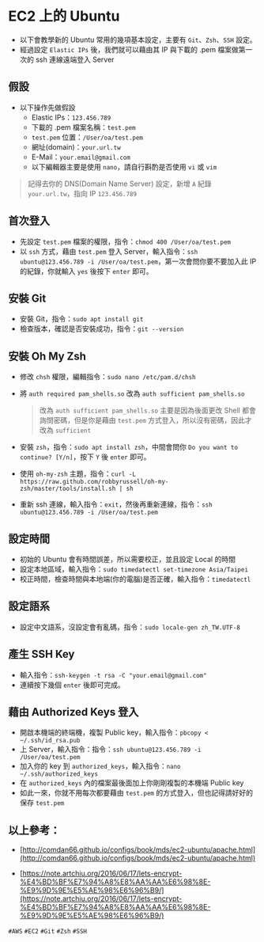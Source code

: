 # EC2 上的 Ubuntu

* 以下會教學新的 Ubuntu 常用的幾項基本設定，主要有 `Git`、`Zsh`、`SSH` 設定。
* 經過設定 `Elastic IPs` 後，我們就可以藉由其 IP 與下載的 .pem 檔案做第一次的 ssh 連線遠端登入 Server

## 假設
* 以下操作先做假設
	* Elastic IPs：`123.456.789`
	* 下載的 .pem 檔案名稱：`test.pem`
	* `test.pem` 位置：`/User/oa/test.pem`
	* 網址(domain)：`your.url.tw`
	* E-Mail：`your.email@gmail.com`
	* 以下編輯器主要是使用 `nano`，請自行斟酌是否使用 `vi` 或 `vim`

> 記得去你的 DNS(Domain Name Server) 設定，新增 `A` 紀錄 `your.url.tw`，指向 IP `123.456.789`

## 首次登入

* 先設定 `test.pem` 檔案的權限，指令：`chmod 400 /User/oa/test.pem`
* 以 `ssh` 方式，藉由 `test.pem` 登入 Server，輸入指令：`ssh ubuntu@123.456.789 -i /User/oa/test.pem`，第一次會問你要不要加入此 IP 的紀錄，你就輸入 `yes` 後按下 `enter` 即可。

## 安裝 Git

* 安裝 Git，指令：`sudo apt install git`
* 檢查版本，確認是否安裝成功，指令：`git --version`

## 安裝 Oh My Zsh

* 修改 `chsh` 權限，編輯指令：`sudo nano /etc/pam.d/chsh`

* 將 `auth required pam_shells.so` 改為  `auth sufficient pam_shells.so`

	> 改為 `auth sufficient pam_shells.so` 主要是因為後面更改 Shell 都會詢問密碼，但是你是藉由 `test.pem` 方式登入，所以沒有密碼，因此才改為 `sufficient`

* 安裝 `zsh`，指令：`sudo apt install zsh`，中間會問你 `Do you want to continue? [Y/n]`，按下 `Y` 後 `enter` 即可。

* 使用 `oh-my-zsh` 主題，指令：`curl -L https://raw.github.com/robbyrussell/oh-my-zsh/master/tools/install.sh | sh`

* 重新 ssh 連線，輸入指令：`exit`，然後再重新連線，指令：`ssh ubuntu@123.456.789 -i /User/oa/test.pem`

## 設定時間

* 初始的 Ubuntu 會有時間誤差，所以需要校正，並且設定 Local 的時間
* 設定本地區域，輸入指令：`sudo timedatectl set-timezone Asia/Taipei`
* 校正時間，檢查時間與本地端(你的電腦)是否正確，輸入指令：`timedatectl`

## 設定語系
* 設定中文語系，沒設定會有亂碼，指令：`sudo locale-gen zh_TW.UTF-8`

## 產生 SSH Key
* 輸入指令：`ssh-keygen -t rsa -C "your.email@gmail.com"`
* 連續按下幾個 `enter` 後即可完成。

## 藉由 Authorized Keys 登入
* 開啟本機端的終端機，複製 Public key，輸入指令：`pbcopy < ~/.ssh/id_rsa.pub`
* 上 Server，輸入指令：指令：`ssh ubuntu@123.456.789 -i /User/oa/test.pem`
* 加入你的 key 到 `authorized_keys`，輸入指令：`nano ~/.ssh/authorized_keys`
* 在 `authorized_keys` 內的檔案最後面加上你剛剛複製的本機端 Public key
* 如此一來，你就不用每次都要藉由 `test.pem` 的方式登入，但也記得請好好的保存 `test.pem`


## 以上參考：

* [http://comdan66.github.io/configs/book/mds/ec2-ubuntu/apache.html](http://comdan66.github.io/configs/book/mds/ec2-ubuntu/apache.html)

* [https://note.artchiu.org/2016/06/17/lets-encrypt-%E4%BD%BF%E7%94%A8%E8%AA%AA%E6%98%8E-%E9%9D%9E%E5%AE%98%E6%96%B9/](https://note.artchiu.org/2016/06/17/lets-encrypt-%E4%BD%BF%E7%94%A8%E8%AA%AA%E6%98%8E-%E9%9D%9E%E5%AE%98%E6%96%B9/)

`#AWS` `#EC2` `#Git` `#Zsh` `#SSH`